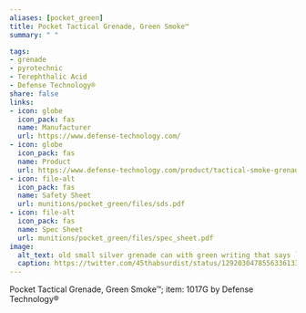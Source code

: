 ```yaml
--- 
aliases: [pocket_green] 
title: Pocket Tactical Grenade, Green Smoke™ 
summary: " " 

tags:  
- grenade 
- pyrotechnic 
- Terephthalic Acid 
- Defense Technology® 
share: false 
links:  
- icon: globe 
  icon_pack: fas 
  name: Manufacturer 
  url: https://www.defense-technology.com/ 
- icon: globe 
  icon_pack: fas 
  name: Product 
  url: https://www.defense-technology.com/product/tactical-smoke-grenade-green/ 
- icon: file-alt  
  icon_pack: fas 
  name: Safety Sheet 
  url: munitions/pocket_green/files/sds.pdf 
- icon: file-alt  
  icon_pack: fas 
  name: Spec Sheet 
  url: munitions/pocket_green/files/spec_sheet.pdf 
image: 
  alt_text: old small silver grenade can with green writing that says `TD Pocket Tactical green smoke` 
  caption: https://twitter.com/45thabsurdist/status/1292030478556336133/photo/1
---
```

Pocket Tactical Grenade, Green Smoke™; item: 1017G  by Defense Technology®
